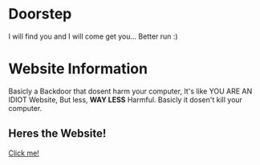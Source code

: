 # Doorstep
I will find you and I will come get you... Better run :)

# Website Information
Basicly a Backdoor that dosent harm your computer, It's like YOU ARE AN IDIOT Website, But less, **WAY LESS** Harmful. Basicly it dosen't kill your computer.

## Heres the Website!
[Click me!](bolted666.doorstep)
